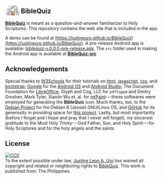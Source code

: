 ## <img alt="BQ Logo" src="BQ-2.png" style="margin-bottom: -5px" height="40" width="51" valign="bottom"></img>**BibleQuiz**

[**BibleQuiz**](https://justineuro.github.io/BibleQuiz) is meant as a question-and-answer familiarizer to Holy Scriptures.  This repository contains the web site that is included in the app.  

A demo can be found at [https://justineuro.github.io/BibleQuiz](https://justineuro.github.io/BibleQuiz).  A pre-release Android app is available: [biblequiz-v.0.0.0-pre-release.apk](https://github.com/justineuro/BibleQuiz/releases/download/pre-release-v.0.0.0/biblequiz-v.0.0.0-pre-release.apk).  The `src` folder used in making the Android app is available at [**BibleQuiz-src**](https://justineuro.github.io/BibleQuiz-src) 

## Acknowledgements
Special thanks to [W3Schools](https://www.w3schools.com/) for their tutorials on [html](https://www.w3schools.com/html), [javascript](https://www.w3schools.com/js), [css](https://www.w3schools.com/css), and [bootstrap](https://www.w3schools.com/bootstrap);  [Google](https://www.google.com) for the [Android OS](https://en.wikipedia.org/wiki/Android_(operating_system)) and [Android Studio](https://developer.android.com/studio/index.html); The Document Foundation for [LibreOffice](https://www.libreoffice.org/en), Glyph and Cog, LLC for `pdftoppm` and Dmitry Groshev, Mark Tyler, Xiaolin Wu et. al. for [mtPaint](http://mtpaint.sourceforge.net/)---these softwares were employed for generating the **BibleQuiz** icon.  Much thanks, too, to the [Debian Project](https://www.debian.org) for the Debian 8 (Jessie) GNU/Linux OS, and [GitHub](https://github.com) for its generosity in providing space for [this project](https://github.com/justineuro/BibleQuiz).  Lastly, but most importantly (before I forget and I hope and pray that I never will forget), my sincerest gratitude to the Most Holy Trinity---God Father, Son, and Holy Spirit---for Holy Scriptures and for the holy angels and the saints.  

## License
<p xmlns:dct="http://purl.org/dc/terms/" xmlns:vcard="http://www.w3.org/2001/vcard-rdf/3.0#">
  <a rel="license"
     href="http://creativecommons.org/publicdomain/zero/1.0/">
    <img src="http://i.creativecommons.org/p/zero/1.0/88x31.png" style="border-style: none;" alt="CC0" />
  </a>
  <br />
  To the extent possible under law,
  <a rel="dct:publisher"
     href="https://github.com/justineuro">
    <span property="dct:title">Justine Leon A. Uro</span></a>
  has waived all copyright and related or neighboring rights to
  <span property="dct:title"><a href="https://github.com/justineuro/BibleQuiz">BibleQuiz</a></span>.
This work is published from:
<span property="vcard:Country" datatype="dct:ISO3166"
      content="PH" about="https://github.com/justineuro/BibleQuiz">
  The Philippines</span>.
</p>